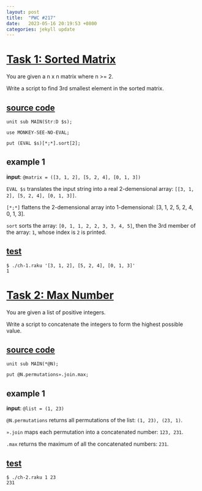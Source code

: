 ```yaml
---
layout: post
title:  "PWC #217"
date:   2023-05-16 20:19:53 +0800
categories: jekyll update
---
```


# [Task 1: Sorted Matrix][task1-ref]

You are given a n x n matrix where n >= 2.

Write a script to find 3rd smallest element in the sorted matrix.

## [source code][task1-src]
```
unit sub MAIN(Str:D $s);

use MONKEY-SEE-NO-EVAL;

put (EVAL $s)[*;*].sort[2];
```

## example 1

**input**: `@matrix = ([3, 1, 2], [5, 2, 4], [0, 1, 3])`

`EVAL $s` translates the input string into a real 2-demensional array: `[[3, 1, 2], [5, 2, 4], [0, 1, 3]]`.

`[*;*]` flattens the 2-demensional array into 1-demensional: [3, 1, 2, 5, 2, 4, 0, 1, 3].

`sort` sorts the array: `[0, 1, 1, 2, 2, 3, 3, 4, 5]`, then the 3rd member of the array: `1`, whose index is `2` is printed.

## [test][tests-ref]

```
$ ./ch-1.raku '[3, 1, 2], [5, 2, 4], [0, 1, 3]'
1
```

# [Task 2: Max Number][task2-ref]

You are given a list of positive integers.

Write a script to concatenate the integers to form the highest possible value.

## [source code][task2-src]
```
unit sub MAIN(*@N);

put @N.permutations».join.max;
```

## example 1

**input**: `@list = (1, 23)`

`@N.permutations` returns all permutations of the list: `(1, 23), (23, 1)`.

`».join` maps each permutation into a concatenated number: `123, 231`.

`.max` returns the maximum of all the concatenated numbers: `231`.

## [test][tests-ref]

```
$ ./ch-2.raku 1 23
231
```

[task1-ref]: https://theweeklychallenge.org/blog/perl-weekly-challenge-217/#TASK1
[task2-ref]: https://theweeklychallenge.org/blog/perl-weekly-challenge-217/#TASK2
[task1-src]: https://github.com/seaker/perlweeklychallenge-club/blob/master/challenge-217/feng-chang/raku/ch-1.raku
[task2-src]: https://github.com/seaker/perlweeklychallenge-club/blob/master/challenge-217/feng-chang/raku/ch-2.raku
[tests-ref]: https://github.com/seaker/perlweeklychallenge-club/blob/master/challenge-217/feng-chang/raku/test.raku
